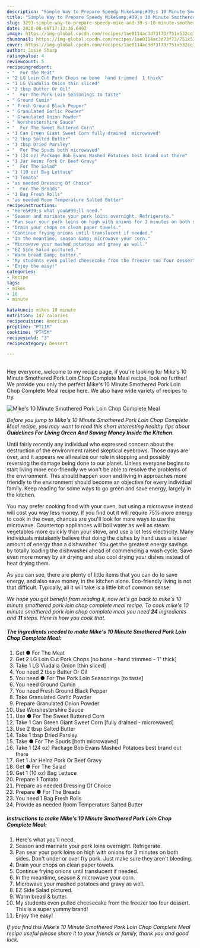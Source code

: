 ```yaml
---
description: "Simple Way to Prepare Speedy Mike&amp;#39;s 10 Minute Smothered Pork Loin Chop Complete Meal"
title: "Simple Way to Prepare Speedy Mike&amp;#39;s 10 Minute Smothered Pork Loin Chop Complete Meal"
slug: 3293-simple-way-to-prepare-speedy-mike-and-39-s-10-minute-smothered-pork-loin-chop-complete-meal
date: 2020-08-08T17:12:36.649Z
image: https://img-global.cpcdn.com/recipes/1ae0114ac3d73f73/751x532cq70/mikes-10-minute-smothered-pork-loin-chop-complete-meal-recipe-main-photo.jpg
thumbnail: https://img-global.cpcdn.com/recipes/1ae0114ac3d73f73/751x532cq70/mikes-10-minute-smothered-pork-loin-chop-complete-meal-recipe-main-photo.jpg
cover: https://img-global.cpcdn.com/recipes/1ae0114ac3d73f73/751x532cq70/mikes-10-minute-smothered-pork-loin-chop-complete-meal-recipe-main-photo.jpg
author: Josie Sharp
ratingvalue: 4
reviewcount: 5
recipeingredient:
- "  For The Meat"
- "2 LG Loin Cut Pork Chops no bone  hand trimmed  1 thick"
- "1 LG Viadalia Onion thin sliced"
- "2 tbsp Butter Or Oil"
- "  For The Pork Loin Seasonings to taste"
- " Ground Cumin"
- " Fresh Ground Black Pepper"
- " Granulated Garlic Powder"
- " Granulated Onion Powder"
- " Worshestershire Sauce"
- "  For The Sweet Buttered Corn"
- "1 Can Green Giant Sweet Corn fully drained  microwaved"
- "2 tbsp Salted Butter"
- "1 tbsp Dried Parsley"
- "  For The Spuds both microwaved"
- "1 (24 oz) Package Bob Evans Mashed Potatoes best brand out there"
- "1 Jar Heinz Pork Or Beef Gravy"
- "  For The Salad"
- "1 (10 oz) Bag Lettuce"
- "1 Tomato"
- "as needed Dressing Of Choice"
- "  For The Breads"
- "1 Bag Fresh Rolls"
- "as needed Room Temperature Salted Butter"
recipeinstructions:
- "Here&#39;s what you&#39;ll need."
- "Season and marinate your pork loins overnight. Refrigerate."
- "Pan sear your pork loins on high with onions for 3 minutes on both sides. Don&#39;t under or over fry pork. Just make sure they aren&#39;t bleeding."
- "Drain your chops on clean paper towels."
- "Continue frying onions until translucent if needed."
- "In the meantime, season &amp; microwave your corn."
- "Microwave your mashed potatoes and gravy as well."
- "EZ Side Salad pictured."
- "Warm bread &amp; butter."
- "My students even pulled cheesecake from the freezer too four dessert. This is a super yummy brand!"
- "Enjoy the easy!"
categories:
- Recipe
tags:
- mikes
- 10
- minute

katakunci: mikes 10 minute 
nutrition: 147 calories
recipecuisine: American
preptime: "PT11M"
cooktime: "PT45M"
recipeyield: "3"
recipecategory: Dessert

---
```

<br>
Hey everyone, welcome to my recipe page, if you're looking for Mike&#39;s 10 Minute Smothered Pork Loin Chop Complete Meal recipe, look no further! We provide you only the perfect Mike&#39;s 10 Minute Smothered Pork Loin Chop Complete Meal recipe here. We also have wide variety of recipes to try.
<br>


![Mike&#39;s 10 Minute Smothered Pork Loin Chop Complete Meal](https://img-global.cpcdn.com/recipes/1ae0114ac3d73f73/751x532cq70/mikes-10-minute-smothered-pork-loin-chop-complete-meal-recipe-main-photo.jpg)

<i>Before you jump to Mike&#39;s 10 Minute Smothered Pork Loin Chop Complete Meal recipe, you may want to read this short interesting healthy tips about 
<strong>Guidelines For Living Green And Saving Money Inside the Kitchen</strong>.</i>
</br>

Until fairly recently any individual who expressed concern about the destruction of the environment raised skeptical eyebrows. Those days are over, and it appears we all realize our role in stopping and possibly reversing the damage being done to our planet. Unless everyone begins to start living more eco-friendly we won't be able to resolve the problems of the environment. This should happen soon and living in approaches more friendly to the environment should become an objective for every individual family. Keep reading for some ways to go green and save energy, largely in the kitchen.

You may prefer cooking food with your oven, but using a microwave instead will cost you way less money. If you find out it will require 75% more energy to cook in the oven, chances are you'll look for more ways to use the microwave. Countertop appliances will boil water as well as steam vegetables more quickly than your stove, and use a lot less electricity. Many individuals mistakenly believe that doing the dishes by hand uses a lesser amount of energy than a dishwasher. You get the greatest energy savings by totally loading the dishwasher ahead of commencing a wash cycle. Save even more money by air drying and also cool drying your dishes instead of heat drying them.

As you can see, there are plenty of little items that you can do to save energy, and also save money, in the kitchen alone. Eco-friendly living is not that difficult. Typically, all it will take is a little bit of common sense.


<i>We hope you got benefit from reading it, now let's go back to mike&#39;s 10 minute smothered pork loin chop complete meal recipe. To cook mike&#39;s 10 minute smothered pork loin chop complete meal you need <strong>24</strong> ingredients and <strong>11</strong> steps. Here is how you cook that.
</i>

##### The ingredients needed to make Mike&#39;s 10 Minute Smothered Pork Loin Chop Complete Meal:

1. Get  ● For The Meat
1. Get 2 LG Loin Cut Pork Chops [no bone - hand trimmed - 1&#34; thick]
1. Take 1 LG Viadalia Onion [thin sliced]
1. You need 2 tbsp Butter Or Oil
1. You need  ● For The Pork Loin Seasonings [to taste]
1. You need  Ground Cumin
1. You need  Fresh Ground Black Pepper
1. Take  Granulated Garlic Powder
1. Prepare  Granulated Onion Powder
1. Use  Worshestershire Sauce
1. Use  ● For The Sweet Buttered Corn
1. Take 1 Can Green Giant Sweet Corn [fully drained - microwaved]
1. Use 2 tbsp Salted Butter
1. Take 1 tbsp Dried Parsley
1. Take  ● For The Spuds [both microwaved]
1. Take 1 (24 oz) Package Bob Evans Mashed Potatoes best brand out there
1. Get 1 Jar Heinz Pork Or Beef Gravy
1. Get  ● For The Salad
1. Get 1 (10 oz) Bag Lettuce
1. Prepare 1 Tomato
1. Prepare as needed Dressing Of Choice
1. Prepare  ● For The Breads
1. You need 1 Bag Fresh Rolls
1. Provide as needed Room Temperature Salted Butter


##### Instructions to make Mike&#39;s 10 Minute Smothered Pork Loin Chop Complete Meal:

1. Here&#39;s what you&#39;ll need.
1. Season and marinate your pork loins overnight. Refrigerate.
1. Pan sear your pork loins on high with onions for 3 minutes on both sides. Don&#39;t under or over fry pork. Just make sure they aren&#39;t bleeding.
1. Drain your chops on clean paper towels.
1. Continue frying onions until translucent if needed.
1. In the meantime, season &amp; microwave your corn.
1. Microwave your mashed potatoes and gravy as well.
1. EZ Side Salad pictured.
1. Warm bread &amp; butter.
1. My students even pulled cheesecake from the freezer too four dessert. This is a super yummy brand!
1. Enjoy the easy!


<i>If you find this Mike&#39;s 10 Minute Smothered Pork Loin Chop Complete Meal recipe useful please share it to your friends or family, thank you and good luck.</i>
